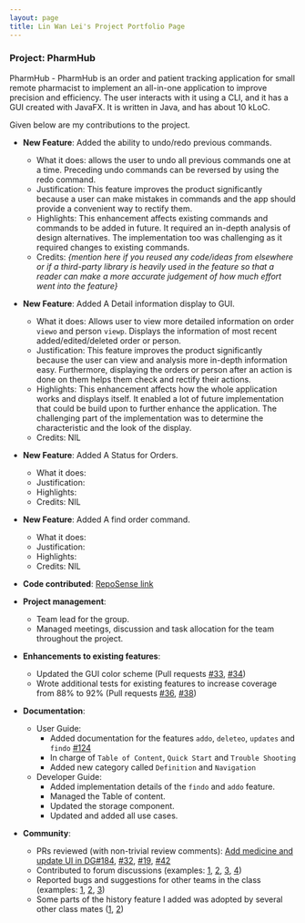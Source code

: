 ```yaml
---
layout: page
title: Lin Wan Lei's Project Portfolio Page
---
```


### Project: PharmHub

PharmHub - PharmHub is an order and patient tracking application for small remote pharmacist to implement an all-in-one application to improve precision and efficiency. 
The user interacts with it using a CLI, and it has a GUI created with JavaFX. It is written in Java, and has about 10 kLoC.

Given below are my contributions to the project.

* **New Feature**: Added the ability to undo/redo previous commands.
  * What it does: allows the user to undo all previous commands one at a time. Preceding undo commands can be reversed by using the redo command.
  * Justification: This feature improves the product significantly because a user can make mistakes in commands and the app should provide a convenient way to rectify them.
  * Highlights: This enhancement affects existing commands and commands to be added in future. It required an in-depth analysis of design alternatives. The implementation too was challenging as it required changes to existing commands.
  * Credits: *{mention here if you reused any code/ideas from elsewhere or if a third-party library is heavily used in the feature so that a reader can make a more accurate judgement of how much effort went into the feature}*

* **New Feature**: Added A Detail information display to GUI.
  * What it does: Allows user to view more detailed information on order `viewo` and person `viewp`. Displays the information of most recent added/edited/deleted order or person.
  * Justification: This feature improves the product significantly because the user can view and analysis more in-depth information easy. Furthermore, displaying the orders or person after an action is done on them helps them check and rectify their actions.
  * Highlights: This enhancement affects how the whole application works and displays itself. It enabled a lot of future implementation that could be build upon to further enhance the application. The challenging part of the implementation was to determine the characteristic and the look of the display.
  * Credits: NIL

* **New Feature**: Added A Status for Orders.
  * What it does: 
  * Justification: 
  * Highlights: 
  * Credits: NIL

* **New Feature**: Added A find order command.
  * What it does:
  * Justification:
  * Highlights:
  * Credits: NIL

* **Code contributed**: [RepoSense link](https://nus-cs2103-ay2324s1.github.io/tp-dashboard/?search=linwanleii&sort=groupTitle&sortWithin=title&timeframe=commit&mergegroup=&groupSelect=groupByRepos&breakdown=true&checkedFileTypes=docs~functional-code~test-code&since=2023-09-22&tabOpen=true&tabType=authorship&tabAuthor=LinWanLeii&tabRepo=AY2324S1-CS2103T-W08-4%2Ftp%5Bmaster%5D&authorshipIsMergeGroup=false&authorshipFileTypes=docs~functional-code~test-code&authorshipIsBinaryFileTypeChecked=false&authorshipIsIgnoredFilesChecked=false)

* **Project management**:
  * Team lead for the group.
  * Managed meetings, discussion and task allocation for the team throughout the project.

* **Enhancements to existing features**:
  * Updated the GUI color scheme (Pull requests [\#33](), [\#34]())
  * Wrote additional tests for existing features to increase coverage from 88% to 92% (Pull requests [\#36](), [\#38]())

* **Documentation**:
  * User Guide:
    * Added documentation for the features `addo`, `deleteo`, `updates` and `findo` [\#124](https://github.com/AY2324S1-CS2103T-W08-4/tp/pull/124/files)
    * In charge of `Table of Content`, `Quick Start` and `Trouble Shooting`
    * Added new category called `Definition` and `Navigation`
  * Developer Guide:
    * Added implementation details of the `findo` and `addo` feature.
    * Managed the Table of content.
    * Updated the storage component.
    * Updated and added all use cases.

* **Community**:
  * PRs reviewed (with non-trivial review comments): [Add medicine and update UI in DG\#184](https://github.com/AY2324S1-CS2103T-W08-4/tp/pull/184), [\#32](), [\#19](), [\#42]()
  * Contributed to forum discussions (examples: [1](), [2](), [3](), [4]())
  * Reported bugs and suggestions for other teams in the class (examples: [1](), [2](), [3]())
  * Some parts of the history feature I added was adopted by several other class mates ([1](), [2]())

